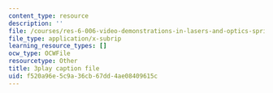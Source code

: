 ```yaml
---
content_type: resource
description: ''
file: /courses/res-6-006-video-demonstrations-in-lasers-and-optics-spring-2008/f520a96e5c9a36cb67dd4ae08409615c_ArW8jbDPhcs.srt
file_type: application/x-subrip
learning_resource_types: []
ocw_type: OCWFile
resourcetype: Other
title: 3play caption file
uid: f520a96e-5c9a-36cb-67dd-4ae08409615c
---
```

